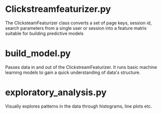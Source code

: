 
# Clickstreamfeaturizer.py
The ClicksteamFeaturizer class converts a set of page keys, session id, search parameters from a single user or session into a feature matrix suitable for building predictive models

# build_model.py
Passes data in and out of the ClickstreamFeaturizer. It runs basic machine learning models to gain a quick understanding of data's structure.

# exploratory_analysis.py
Visually explores patterns in the data through histograms, line plots etc. 
